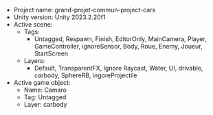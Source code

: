 <!-- UNITY CODE ASSIST INSTRUCTIONS START -->
- Project name: grand-projet-commun-project-cars
- Unity version: Unity 2023.2.20f1
- Active scene:
  - Tags:
    - Untagged, Respawn, Finish, EditorOnly, MainCamera, Player, GameController, ignoreSensor, Body, Roue, Enemy, Joueur, StartScreen
  - Layers:
    - Default, TransparentFX, Ignore Raycast, Water, UI, drivable, carbody, SphereRB, ingoreProjectile
- Active game object:
  - Name: Camaro
  - Tag: Untagged
  - Layer: carbody
<!-- UNITY CODE ASSIST INSTRUCTIONS END -->
